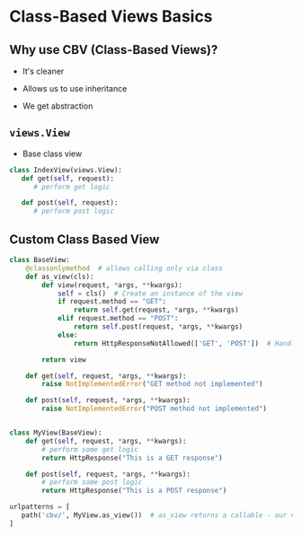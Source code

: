 # Class-Based Views Basics

## Why use CBV (Class-Based Views)?

-   It's cleaner

-   Allows us to use inheritance

-   We get abstraction

## `views.View`

-   Base class view

```py
class IndexView(views.View):
   def get(self, request):
      # perform get logic

   def post(self, request):
      # perform post logic
```

## Custom Class Based View

```py
class BaseView:
    @classonlymethod  # allows calling only via class
    def as_view(cls):
        def view(request, *args, **kwargs):
            self = cls()  # Create an instance of the view
            if request.method == "GET":
                return self.get(request, *args, **kwargs)
            elif request.method == "POST":
                return self.post(request, *args, **kwargs)
            else:
                return HttpResponseNotAllowed(['GET', 'POST'])  # Handle unsupported methods

        return view

    def get(self, request, *args, **kwargs):
        raise NotImplementedError("GET method not implemented")

    def post(self, request, *args, **kwargs):
        raise NotImplementedError("POST method not implemented")


class MyView(BaseView):
    def get(self, request, *args, **kwargs):
        # perform some get logic
        return HttpResponse("This is a GET response")

    def post(self, request, *args, **kwargs):
        # perform some post logic
        return HttpResponse("This is a POST response")
```

```py
urlpatterns = [
   path('cbv/', MyView.as_view())  # as_view returns a callable - our view
]
```

